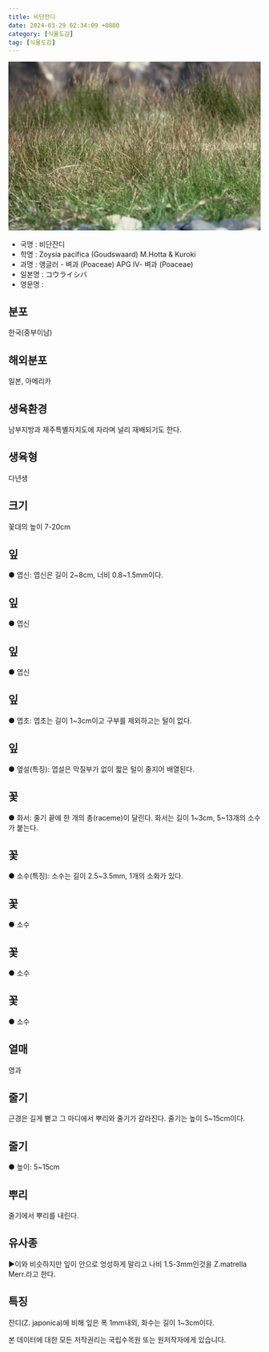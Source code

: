 ```yaml
---
title: 비단잔디
date: 2024-03-29 02:34:09 +0800
category: [식물도감]
tag: [식물도감]
---
```




![비단잔디](/assets/img/fileUpload/plants/basic/Gramineae/Zoysia/14800/1_th2.JPG)
- 국명 : 비단잔디
- 학명 : Zoysia pacifica (Goudswaard) M.Hotta & Kuroki
- 과명 : 앵글러 - 벼과 (Poaceae) APG Ⅳ- 벼과 (Poaceae)
- 일본명 : コウライシバ
- 영문명 : 


## 분포
한국(중부이남)
## 해외분포
일본, 아메리카
## 생육환경
남부지방과 제주특별자치도에 자라며 널리 재배되기도 한다.
## 생육형
다년생
## 크기
꽃대의 높이 7-20cm
## 잎
● 엽신: 엽신은 길이 2~8cm, 너비 0.8~1.5mm이다.
## 잎
● 엽신
## 잎
● 엽신
## 잎
● 엽초: 엽초는 길이 1~3cm이고 구부를 제외하고는 털이 없다.
## 잎
● 옆설(특징): 엽설은 막질부가 없이 짧은 털이 줄지어 배열된다.
## 꽃
● 화서: 줄기 끝에 한 개의 총(raceme)이 달린다. 화서는 길이 1~3cm, 5~13개의 소수가 붙는다.
## 꽃
● 소수(특징): 소수는 길이 2.5~3.5mm, 1개의 소화가 있다.
## 꽃
● 소수
## 꽃
● 소수
## 꽃
● 소수
## 열매
영과
## 줄기
근경은 길게 뻗고 그 마디에서 뿌리와 줄기가 갈라진다. 줄기는 높이 5~15cm이다.
## 줄기
● 높이: 5~15cm
## 뿌리
줄기에서 뿌리를 내린다.
## 유사종
▶이와 비슷하지만 잎이 안으로 엉성하게 말리고 나비 1.5-3mm인것을
Z.matrella Merr.라고 한다.
## 특징
잔디(Z. japonica)에 비해 잎은 폭 1mm내외, 화수는 길이 1~3cm이다.






본 데이터에 대한 모든 저작권리는 국립수목원 또는 원저작자에게 있습니다.
